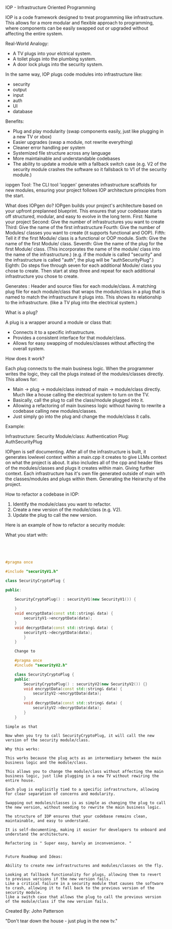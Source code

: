 IOP - Infrastructure Oriented Programming

IOP is a code framework designed to treat programming like infrastructure.
This allows for a more modular and flexible approach to programming, where components can be easily 
swapped out or upgraded without affecting the entire system.

Real-World Analogy:
- A TV plugs into your elctrical system.
- A toilet plugs into the plumbing system.
- A door lock plugs into the security system.

In the same way, IOP plugs code modules into infrastructure like:
- security
- output
- input
- auth
- UI
- database

Benefits:
- Plug and play modularity (swap components easily, just like plugging in a new TV or xbox)
- Easier upgrades (swap a module, not rewrite everything)
- Cleaner error handling per system
- Systemized file structure across any language
- More maintainable and understandable codebases
- The ability to update a module with a fallback switch case (e.g. V2 of the security module crashes the software so it fallsback to V1 of the security module.)

iopgen Tool:
The CLI tool 'iopgen' generates
infrastructure scaffolds for new modules,
ensuring your project follows IOP architecture
principles from the start.

What does IOPgen do?
IOPgen builds your project's architecture based on your upfront preplanned blueprint.
This ensures that your codebase starts off structured, modular, and easy to evolve in the long term.
First: Name your project
Second: Give the number of infrastructures you want to create
Third: Give the name of the first infrastructure
Fourth: Give the number of Modules/ classes you want to create (it supports functional and OOP).
Fifth: Tell it if the first Module/ class is a functional or OOP module.
Sixth: Give the name of the first Module/ class.
Seventh: Give the name of the plug for the first Module/ class. (This incorporates the name of the module/ class into the name of the infrastructure.)
(e.g. if the module is called "security" and the infrastructure is called "auth", the plug will be "authSecurityPlug".)
Eighth: Do steps five through seven for each additional Module/ class you chose to create. 
Then start at step three and repeat for each additional infrastructure you chose to create.

Generates : Header and source files for each module/class.
A matching plug file for each module/class that wraps the module/class in a plug that is named to match the infrastructure it plugs into.
This shows its relationship to the infrastructure. (like a TV plug into the electrical system.)

What is a plug?

A plug is a wrapper around a module or class that:
- Connects it to a specific infrastructure.
- Provides a consistent interface for that module/class.
- Allows for easy swapping of modules/classes without affecting the overall system.

How does it work?

Each plug connects to the main business logic.
When the programmer writes the logic, they call the plugs instead of the modules/classes directly.
This allows for:
- Main -> plug -> module/class instead of main -> module/class directly. Much like a house calling the electrical system to turn on the TV.
- Basically, call the plug to call the class/module plugged into it.
- Allowing a refactoring of main business logic without having to rewrite a codebase calling new modules/classes.
- Just simply go into the plug and change the module/class it calls.

Example:

Infrastructure: Security
Module/class: Authentication
Plug: AuthSecurityPlug

IOPgen is self documenting. 
After all of the infrastructure is built, it generates lowlevel context within a main.cpp it creates to give LLMs context on what the project is about.
It also includes all of the cpp and header files of the modules/classes and plugs it creates within main. Giving further context.
Each infrastructure has it's own file generated outside of main with the classes/modules and plugs within them. Generating the Heirarchy of the project.

How to refactor a codebase in IOP:

1. Identify the module/class you want to refactor.
2. Create a new version of the module/class (e.g. V2).
3. Update the plug to call the new version. 

Here is an example of how to refactor a security module:

What you start with:

```CPP 




#pragma once

#include "securityV1.h"

class SecurityCryptoPlug {

public:

	SecurityCryptoPlug() : securityV1(new SecurityV1()) {
 
	}
	void encryptData(const std::string& data) {
		securityV1->encryptData(data);
	}
	void decryptData(const std::string& data) {
		securityV1->decryptData(data);
		}
	}

	Change to

	#pragma once
	#include "securityV2.h"

	class SecurityCryptoPlug {
	public:
		SecurityCryptoPlug() : securityV2(new SecurityV2()) {}
		void encryptData(const std::string& data) {
			securityV2->encryptData(data);
		}
		void decryptData(const std::string& data) {
			securityV2->decryptData(data);
		}
	}
```
	Simple as that

	Now when you try to call SecurityCryptoPlug, it will call the new version of the security module/class.

	Why this works:

	This works because the plug acts as an intermediary between the main business logic and the module/class.

	This allows you to change the module/class without affecting the main business logic, just like plugging in a new TV without rewiring the entire house.

	Each plug is explicitly tied to a specific infrastructure, allowing for clear separation of concerns and modularity.

	Swapping out modules/classes is as simple as changing the plug to call the new version, without needing to rewrite the main business logic.

	The structure of IOP ensures that your codebase remains clean, maintainable, and easy to understand.
	
	It is self-documenting, making it easier for developers to onboard and understand the architecture.

	Refactoring is " Super easy, barely an inconvenience. "


	Future Roadmap and Ideas:

	Ability to create new infrastructures and modules/classes on the fly.

	Looking at fallback functionality for plugs, allowing them to revert to previous versions if the new version fails.
	Like a critical failure in a security module that causes the software to crash, allowing it to fall back to the previous version of the security module.
	like a switch case that allows the plug to call the previous version of the module/class if the new version fails.



Created By: John Patterson

"Don't tear down the house - just plug in the new tv."
